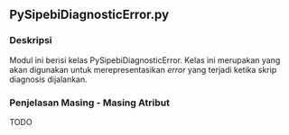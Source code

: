 ## PySipebiDiagnosticError.py

### Deskripsi
Modul ini berisi kelas PySipebiDiagnosticError. Kelas ini merupakan yang akan digunakan untuk merepresentasikan *error* yang terjadi ketika skrip diagnosis dijalankan. 

### Penjelasan Masing - Masing Atribut
TODO